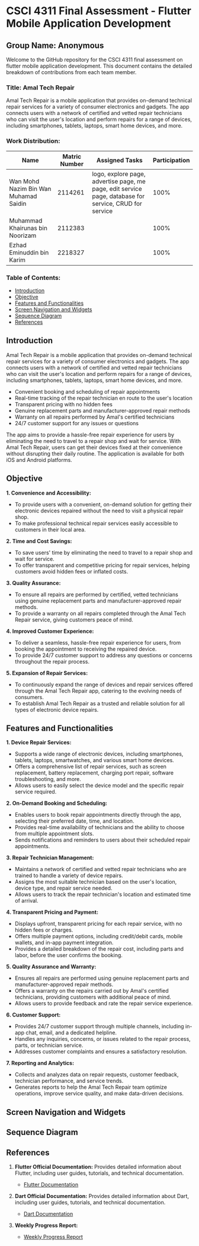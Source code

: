 # CSCI 4311 Final Assessment - Flutter Mobile Application Development

## Group Name: Anonymous

Welcome to the GitHub repository for the CSCI 4311 final assessment on flutter mobile application development. This document contains the detailed breakdown of contributions from each team member.

### Title: Amal Tech Repair
Amal Tech Repair is a mobile application that provides on-demand technical repair services for a variety of consumer electronics and gadgets. 
The app connects users with a network of certified and vetted repair technicians who can visit 
the user's location and perform repairs for a range of devices, including smartphones, tablets, laptops, smart home devices, and more.

### Work Distribution:

| Name                            | Matric Number | Assigned Tasks                                            | Participation |
|---------------------------------|---------------|-----------------------------------------------------------|---------------|
| Wan Mohd Nazim Bin Wan Muhamad Saidin | 2114261 | logo, explore page, advertise page, me page, edit service page, database for service, CRUD for service | 100% |
| Muhammad Khairunas bin Noorizam | 2112383 |             | 100%          |
|    Ezhad Eminuddin bin Karim    |  2218327    |  | 100%          |

### Table of Contents:
- [Introduction](#introduction)
- [Objective](#objective)
- [Features and Functionalities](#features-and-functionalities)
- [Screen Navigation and Widgets](#screen-navigation-and-widgets)
- [Sequence Diagram](#sequence-diagram)
- [References](#references)

## Introduction 
Amal Tech Repair is a mobile application that provides on-demand technical repair services for a variety of consumer electronics and gadgets. 
The app connects users with a network of certified and vetted repair technicians who can visit 
the user's location and perform repairs for a range of devices, including smartphones, tablets, laptops, smart home devices, and more.

- Convenient booking and scheduling of repair appointments
- Real-time tracking of the repair technician en route to the user's location
- Transparent pricing with no hidden fees
- Genuine replacement parts and manufacturer-approved repair methods
- Warranty on all repairs performed by Amal's certified technicians
- 24/7 customer support for any issues or questions

The app aims to provide a hassle-free repair experience for users by eliminating the need to travel to a repair shop and wait for service. 
With Amal Tech Repair, users can get their devices fixed at their convenience without disrupting their daily routine. The application is available for both iOS and Android platforms.

## Objective
**1. Convenience and Accessibility:**
- To provide users with a convenient, on-demand solution for getting their electronic devices repaired without the need to visit a physical repair shop.
- To make professional technical repair services easily accessible to customers in their local area.

**2. Time and Cost Savings:**
- To save users' time by eliminating the need to travel to a repair shop and wait for service.
- To offer transparent and competitive pricing for repair services, helping customers avoid hidden fees or inflated costs.

**3. Quality Assurance:**
- To ensure all repairs are performed by certified, vetted technicians using genuine replacement parts and manufacturer-approved repair methods.
- To provide a warranty on all repairs completed through the Amal Tech Repair service, giving customers peace of mind.

**4. Improved Customer Experience:**
- To deliver a seamless, hassle-free repair experience for users, from booking the appointment to receiving the repaired device.
- To provide 24/7 customer support to address any questions or concerns throughout the repair process.

**5. Expansion of Repair Services:**
- To continuously expand the range of devices and repair services offered through the Amal Tech Repair app, catering to the evolving needs of consumers.
- To establish Amal Tech Repair as a trusted and reliable solution for all types of electronic device repairs.

## Features and Functionalities
**1. Device Repair Services:**
- Supports a wide range of electronic devices, including smartphones, tablets, laptops, smartwatches, and various smart home devices.
- Offers a comprehensive list of repair services, such as screen replacement, battery replacement, charging port repair, software troubleshooting, and more.
- Allows users to easily select the device model and the specific repair service required.

**2. On-Demand Booking and Scheduling:**
- Enables users to book repair appointments directly through the app, selecting their preferred date, time, and location.
- Provides real-time availability of technicians and the ability to choose from multiple appointment slots.
- Sends notifications and reminders to users about their scheduled repair appointments.

**3. Repair Technician Management:**
- Maintains a network of certified and vetted repair technicians who are trained to handle a variety of device repairs.
- Assigns the most suitable technician based on the user's location, device type, and repair service needed.
- Allows users to track the repair technician's location and estimated time of arrival.

**4. Transparent Pricing and Payment:**
- Displays upfront, transparent pricing for each repair service, with no hidden fees or charges.
- Offers multiple payment options, including credit/debit cards, mobile wallets, and in-app payment integration.
- Provides a detailed breakdown of the repair cost, including parts and labor, before the user confirms the booking.

**5. Quality Assurance and Warranty:**
- Ensures all repairs are performed using genuine replacement parts and manufacturer-approved repair methods.
- Offers a warranty on the repairs carried out by Amal's certified technicians, providing customers with additional peace of mind.
- Allows users to provide feedback and rate the repair service experience.

**6. Customer Support:**
- Provides 24/7 customer support through multiple channels, including in-app chat, email, and a dedicated helpline.
- Handles any inquiries, concerns, or issues related to the repair process, parts, or technician service.
- Addresses customer complaints and ensures a satisfactory resolution.

**7. Reporting and Analytics:**
- Collects and analyzes data on repair requests, customer feedback, technician performance, and service trends.
- Generates reports to help the Amal Tech Repair team optimize operations, improve service quality, and make data-driven decisions.
  
## Screen Navigation and Widgets

## Sequence Diagram

## References

1. **Flutter Official Documentation:** Provides detailed information about Flutter, including user guides, tutorials, and technical documentation.
   - [Flutter Documentation](https://docs.flutter.dev/)

2. **Dart Official Documentation:** Provides detailed information about Dart, including user guides, tutorials, and technical documentation.
   - [Dart Documentation](https://pub.dev/)

3. **Weekly Progress Report:**
   - [Weekly Progress Report]()
